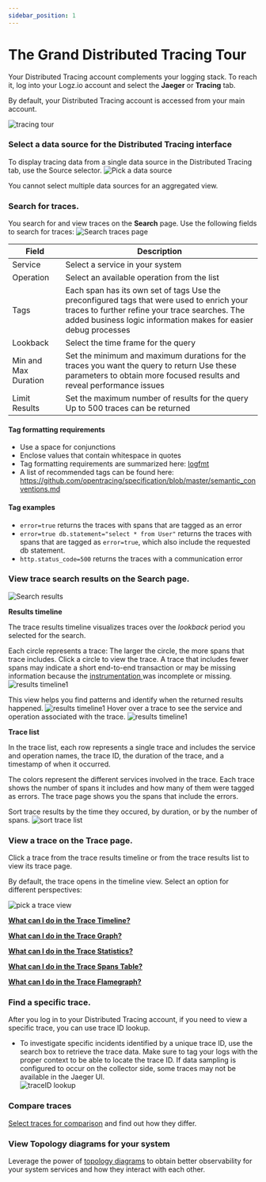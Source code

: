 ```yaml
---
sidebar_position: 1
---
```



# The Grand Distributed Tracing Tour


Your Distributed Tracing account complements your logging stack. To reach it, log into your Logz.io account and select the **Jaeger** or **Tracing** tab.

By default, your Distributed Tracing account is accessed from your main account. 

![tracing tour](https://dytvr9ot2sszz.cloudfront.net/logz-docs/distributed-tracing/tracing_tour-update.png)



### Select a data source for the Distributed Tracing interface 

To display tracing data from a single data source in the Distributed Tracing tab, use the Source selector. 
![Pick a data source](https://dytvr9ot2sszz.cloudfront.net/logz-docs/distributed-tracing/tracing-data-source.gif)

You cannot select multiple data sources for an aggregated view.

### Search for traces. 
You search for and view traces on the **Search** page. 
Use the following fields to search for traces: 
![Search traces page](https://dytvr9ot2sszz.cloudfront.net/logz-docs/distributed-tracing/trace-search-fields1.png)



| Field | Description  |
|---------------|---------------|
| Service   |Select a service in your system  |
| Operation | Select an available operation from the list        |
| Tags      | Each span has its own set of tags Use the preconfigured tags that were used to enrich your traces to further refine your trace searches. The added business logic information makes for easier debug processes |
|Lookback                        |Select the time frame for the query|
|Min and Max Duration  |Set the minimum and maximum durations for the traces you want the query to      return Use these parameters to obtain more focused results and reveal performance issues |
| Limit Results                  |Set the maximum number of results for the query Up to 500 traces can be returned|      

    
#### Tag formatting requirements
* Use a space for conjunctions 
* Enclose values that contain whitespace in quotes
* Tag formatting requirements are summarized here: [logfmt <i class="fas fa-external-link-alt"></i>](https://brandur.org/logfmt) 
* A list of recommended tags can be found here: [https://github.com/opentracing/specification/blob/master/semantic_conventions.md <i class="fas fa-external-link-alt"></i>](https://github.com/opentracing/specification/blob/master/semantic_conventions.md)

#### Tag examples

*  `error=true` returns the traces with spans that are tagged as an error
*  `error=true db.statement="select * from User"`  returns the traces with spans that are tagged as `error=true`, which also include the requested db statement.
*  `http.status_code=500` returns the traces with a communication error   

### View trace search results on the Search page.
![Search results](https://dytvr9ot2sszz.cloudfront.net/logz-docs/distributed-tracing/tracing_search-results.png)

**Results timeline**

The trace results timeline visualizes traces over the *lookback* period you selected for the search. 

Each circle represents a trace: The larger the circle, the more spans that trace includes. Click a circle to view the trace. A trace that includes fewer spans may indicate a short end-to-end transaction or may be missing information because the [instrumentation ](https://app.logz.io/#/distributed-tracing/tracing-instrumentation/) was incomplete or missing. 
![results timeline1](https://dytvr9ot2sszz.cloudfront.net/logz-docs/distributed-tracing/results-timeline1.png)

This view helps you find patterns and identify when the returned results happened.
![results timeline1](https://dytvr9ot2sszz.cloudfront.net/logz-docs/distributed-tracing/results-timeline2.png)
Hover over a trace to see the service and operation associated with the trace. 
![results timeline1](https://dytvr9ot2sszz.cloudfront.net/logz-docs/distributed-tracing/results-timeline3.png)

**Trace list**

In the trace list, each row represents a single trace and includes the service and operation names, the trace ID, the duration of the trace, and a timestamp of when it occurred.

The colors represent the different services involved in the trace. Each trace shows the number of spans it includes and how many of them were tagged as errors. The trace page shows you the spans that include the errors.

Sort trace results by the time they occured, by duration, or by the number of spans. 
![sort trace list](https://dytvr9ot2sszz.cloudfront.net/logz-docs/distributed-tracing/dist_trace-sort_traces.png)

### View a trace on the Trace page.
Click a trace from the trace results timeline or from the trace results list to view its trace page. 

By default, the trace opens in the timeline view. Select an option for different perspectives: 

![pick a trace view](https://dytvr9ot2sszz.cloudfront.net/logz-docs/distributed-tracing/trace_view_pick-context.png)

**[What can I do in the Trace Timeline?](/docs/user-guide/distributed-tracing/navigating-tracing/trace-timeline)**

**[What can I do in the Trace Graph?](/docs/user-guide/distributed-tracing/navigating-tracing/trace-graph)**

**[What can I do in the Trace Statistics?](/docs/user-guide/distributed-tracing/navigating-tracing/trace-stats)**

**[What can I do in the Trace Spans Table?](/docs/user-guide/distributed-tracing/navigating-tracing/trace-spands-table)**

**[What can I do in the Trace Flamegraph?](/docs/user-guide/distributed-tracing/navigating-tracing/trace-flamegraph)**


### Find a specific trace. 
After you log in to your Distributed Tracing account, if you need to view a specific trace, you can use trace ID lookup. <!-- or upload a JSON file. -->

* To investigate specific incidents identified by a unique trace ID, use the search box to retrieve the trace data.  Make sure to tag your logs with the proper context to be able to locate the trace ID.
  If data sampling is configured to occur on the collector side, some traces may not be available in the Jaeger UI.  
  ![traceID lookup](https://dytvr9ot2sszz.cloudfront.net/logz-docs/distributed-tracing/traceid.png)


### Compare traces
[Select traces for comparison](/docs/user-guide/distributed-tracing/navigating-tracing/compare-traces) and find out how they differ.

### View Topology diagrams for your system
Leverage the power of [topology diagrams](/docs/user-guide/distributed-tracing/navigating-tracing/topology) to obtain better observability for your system services and how they interact with each other.
